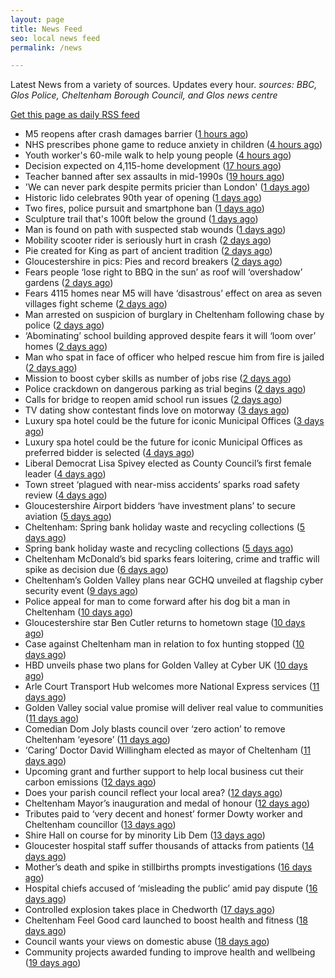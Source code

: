 ```yaml
---
layout: page
title: News Feed
seo: local news feed
permalink: /news

---
```


Latest News from a variety of sources. Updates every hour.
_sources: BBC, Glos Police, Cheltenham Borough Council, and Glos news centre_

[Get this page as daily RSS feed](/daily.rss)

<!-- news_marker starts -->
- M5 reopens after crash damages barrier ([1 hours ago](https://www.bbc.com/news/articles/c753qxz4093o))
- NHS prescribes phone game to reduce anxiety in children ([4 hours ago](https://www.bbc.com/news/articles/cev4ed9gygdo))
- Youth worker's 60-mile walk to help young people ([4 hours ago](https://www.bbc.com/news/articles/c2ewl10l80jo))
- Decision expected on 4,115-home development ([17 hours ago](https://www.bbc.com/news/articles/c2d5nld906po))
- Teacher banned after sex assaults in mid-1990s ([19 hours ago](https://www.bbc.com/news/articles/c0mr40430ego))
- 'We can never park despite permits pricier than London' ([1 days ago](https://www.bbc.com/news/articles/cq544x9z6xqo))
- Historic lido celebrates 90th year of opening ([1 days ago](https://www.bbc.com/news/articles/ce39nny2212o))
- Two fires, police pursuit and smartphone ban ([1 days ago](https://www.bbc.com/news/articles/cd62jl7j2z5o))
- Sculpture trail that's 100ft below the ground ([1 days ago](https://www.bbc.com/news/articles/cgq335gp951o))
- Man is found on path with suspected stab wounds ([1 days ago](https://www.bbc.com/news/articles/c5yxl0lxv4lo))
- Mobility scooter rider is seriously hurt in crash ([2 days ago](https://www.bbc.com/news/articles/cx2eqqnx4zlo))
- Pie created for King as part of ancient tradition ([2 days ago](https://www.bbc.com/news/articles/ckgxxnve341o))
- Gloucestershire in pics: Pies and record breakers ([2 days ago](https://www.bbc.com/news/articles/clyvvpgg4xyo))
- Fears people ‘lose right to BBQ in the sun’ as roof will ‘overshadow’ gardens ([2 days ago](https://gloucesternewscentre.co.uk/fears-people-lose-right-to-bbq-in-the-sun-as-roof-will-overshadow-gardens/))
- Fears 4115 homes near M5 will have ‘disastrous’ effect on area as seven villages fight scheme ([2 days ago](https://gloucesternewscentre.co.uk/fears-4115-homes-near-m5-will-have-disastrous-effect-on-area-as-seven-villages-fight-scheme/))
- Man arrested on suspicion of burglary in Cheltenham following chase by police ([2 days ago](https://gloucesternewscentre.co.uk/man-arrested-on-suspicion-of-burglary-in-cheltenham-following-chase-by-police/))
- ‘Abominating’ school building approved despite fears it will ‘loom over’ homes ([2 days ago](https://gloucesternewscentre.co.uk/abominating-school-building-approved-despite-fears-it-will-loom-over-homes/))
- Man who spat in face of officer who helped rescue him from fire is jailed ([2 days ago](https://gloucesternewscentre.co.uk/man-who-spat-in-face-of-officer-who-helped-rescue-him-from-fire-is-jailed/))
- Mission to boost cyber skills as number of jobs rise ([2 days ago](https://www.bbc.com/news/articles/cp9200y2km0o))
- Police crackdown on dangerous parking as trial begins ([2 days ago](https://www.bbc.com/news/articles/c628gp87jljo))
- Calls for bridge to reopen amid school run issues ([2 days ago](https://www.bbc.com/news/articles/c7877jd3dw3o))
- TV dating show contestant finds love on motorway ([3 days ago](https://www.bbc.com/news/articles/cn84y0wnz2po))
- Luxury spa hotel could be the future for iconic Municipal Offices ([3 days ago](https://gloucesternewscentre.co.uk/luxury-spa-hotel-could-be-the-future-for-iconic-municipal-offices/))
- Luxury spa hotel could be the future for iconic Municipal Offices as preferred bidder is selected ([4 days ago](https://www.cheltenham.gov.uk/news/article/3014/luxury_spa_hotel_could_be_the_future_for_iconic_municipal_offices_as_preferred_bidder_is_selected))
- Liberal Democrat Lisa Spivey elected as County Council’s first female leader ([4 days ago](https://gloucesternewscentre.co.uk/liberal-democrat-lisa-spivey-elected-as-county-councils-first-female-leader/))
- Town street ‘plagued with near-miss accidents’ sparks road safety review ([4 days ago](https://gloucesternewscentre.co.uk/town-street-plagued-with-near-miss-accidents-sparks-road-safety-review/))
- Gloucestershire Airport bidders ‘have investment plans’ to secure aviation ([5 days ago](https://gloucesternewscentre.co.uk/gloucestershire-airport-bidders-have-investment-plans-to-secure-aviation/))
- Cheltenham: Spring bank holiday waste and recycling collections ([5 days ago](https://gloucesternewscentre.co.uk/cheltenham-spring-bank-holiday-waste-and-recycling-collections/))
- Spring bank holiday waste and recycling collections ([5 days ago](https://www.cheltenham.gov.uk/news/article/3013/spring_bank_holiday_waste_and_recycling_collections))
- Cheltenham McDonald’s bid sparks fears loitering, crime and traffic will spike as decision due ([6 days ago](https://gloucesternewscentre.co.uk/cheltenham-mcdonalds-bid-sparks-fears-loitering-crime-and-traffic-will-spike-as-decision-due/))
- Cheltenham’s Golden Valley plans near GCHQ unveiled at flagship cyber security event ([9 days ago](https://gloucesternewscentre.co.uk/cheltenhams-golden-valley-plans-near-gchq-unveiled-at-flagship-cyber-security-event/))
- Police appeal for man to come forward after his dog bit a man in Cheltenham ([10 days ago](https://gloucesternewscentre.co.uk/police-appeal-for-man-to-come-forward-after-his-dog-bit-a-man-in-cheltenham/))
- Gloucestershire star Ben Cutler returns to hometown stage ([10 days ago](https://gloucesternewscentre.co.uk/gloucestershire-star-ben-cutler-returns-to-hometown-stage/))
- Case against Cheltenham man in relation to fox hunting stopped ([10 days ago](https://gloucesternewscentre.co.uk/case-against-cheltenham-man-in-relation-to-fox-hunting-stopped/))
- HBD unveils phase two plans for Golden Valley at Cyber UK ([10 days ago](https://www.cheltenham.gov.uk/news/article/3012/hbd_unveils_phase_two_plans_for_golden_valley_at_cyber_uk))
- Arle Court Transport Hub welcomes more National Express services ([11 days ago](https://gloucesternewscentre.co.uk/arle-court-transport-hub-welcomes-more-national-express-services/))
- Golden Valley social value promise will deliver real value to communities ([11 days ago](https://www.cheltenham.gov.uk/news/article/3011/golden_valley_social_value_promise_will_deliver_real_value_to_communities))
- Comedian Dom Joly blasts council over ‘zero action’ to remove Cheltenham ‘eyesore’ ([11 days ago](https://gloucesternewscentre.co.uk/comedian-dom-joly-blasts-council-over-zero-action-to-remove-cheltenham-eyesore/))
- ‘Caring’ Doctor David Willingham elected as mayor of Cheltenham ([11 days ago](https://gloucesternewscentre.co.uk/caring-doctor-david-willingham-elected-as-mayor-of-cheltenham/))
- Upcoming grant and further support to help local business cut their carbon emissions ([12 days ago](https://www.cheltenham.gov.uk/news/article/3010/upcoming_grant_and_further_support_to_help_local_business_cut_their_carbon_emissions))
- Does your parish council reflect your local area? ([12 days ago](https://www.cheltenham.gov.uk/news/article/3009/does_your_parish_council_reflect_your_local_area))
- Cheltenham Mayor’s inauguration and medal of honour ([12 days ago](https://www.cheltenham.gov.uk/news/article/3008/cheltenham_mayors_inauguration_and_medal_of_honour))
- Tributes paid to ‘very decent and honest’ former Dowty worker and Cheltenham councillor ([13 days ago](https://gloucesternewscentre.co.uk/tributes-paid-to-very-decent-and-honest-former-dowty-worker-and-cheltenham-councillor/))
- Shire Hall on course for by minority Lib Dem ([13 days ago](https://gloucesternewscentre.co.uk/shire-hall-on-course-for-by-minority-lib-dem/))
- Gloucester hospital staff suffer thousands of attacks from patients ([14 days ago](https://gloucesternewscentre.co.uk/gloucester-hospital-staff-suffer-thousands-of-attacks-from-patients/))
- Mother’s death and spike in stillbirths prompts investigations ([16 days ago](https://gloucesternewscentre.co.uk/mothers-death-and-spike-in-stillbirths-prompts-investigations/))
- Hospital chiefs accused of ‘misleading the public’ amid pay dispute ([16 days ago](https://gloucesternewscentre.co.uk/hospital-chiefs-accused-of-misleading-the-public-amid-pay-dispute/))
- Controlled explosion takes place in Chedworth ([17 days ago](https://gloucesternewscentre.co.uk/controlled-explosion-takes-place-in-chedworth/))
- Cheltenham Feel Good card launched to boost health and fitness ([18 days ago](https://www.cheltenham.gov.uk/news/article/3007/cheltenham_feel_good_card_launched_to_boost_health_and_fitness))
- Council wants your views on domestic abuse ([18 days ago](https://gloucesternewscentre.co.uk/council-wants-your-views-on-domestic-abuse/))
- Community projects awarded funding to improve health and wellbeing ([19 days ago](https://www.cheltenham.gov.uk/news/article/3006/community_projects_awarded_funding_to_improve_health_and_wellbeing))

<!-- news_marker ends -->
